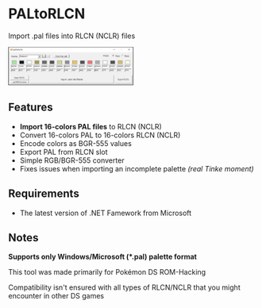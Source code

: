 # PALtoRLCN
Import .pal files into RLCN (NCLR) files

<img src="palToRLCN.png" width=50% height=50%>

## Features

* <b>Import 16-colors PAL files</b> to RLCN (NCLR)
* Convert 16-colors PAL to 16-colors RLCN (NCLR)
* Encode colors as BGR-555 values
* Export PAL from RLCN slot
* Simple RGB/BGR-555 converter
* Fixes issues when importing an incomplete palette <i>(real Tinke moment)</i>

## Requirements
* The latest version of .NET Famework from Microsoft

## Notes
<b>Supports only Windows/Microsoft (*.pal) palette format</b>

This tool was made primarily for Pokémon DS ROM-Hacking

Compatibility isn't ensured with all types of RLCN/NCLR that you might encounter in other DS games
